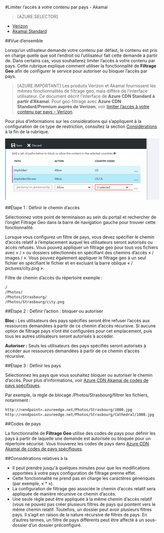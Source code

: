 <properties
    pageTitle="Limiter l’accès à votre contenu Azure CDN par pays | Microsoft Azure"
    description="Découvrez comment limiter l’accès à votre contenu Azure CDN en utilisant la fonctionnalité de filtrage Geo."
    services="cdn"
    documentationCenter=""
    authors="camsoper, rli"
    manager="akucer"
    editor=""/>

<tags
    ms.service="cdn"
    ms.workload="tbd"
    ms.tgt_pltfrm="na"
    ms.devlang="na"
    ms.topic="article"
    ms.date="10/14/2016"
    ms.author="Lichard"/>

#<a name="restrict-access-to-your-content-by-country---akamai"></a>Limiter l’accès à votre contenu par pays - Akamai

> [AZURE.SELECTOR]
- [Verizon](cdn-restrict-access-by-country.md)
- [Akamai Standard](cdn-restrict-access-by-country-akamai.md)

##<a name="overview"></a>Vue d’ensemble

Lorsqu’un utilisateur demande votre contenu par défaut, le contenu est pris en charge quelle que soit l’endroit où l’utilisateur fait cette demande à partir de. Dans certains cas, vous souhaiterez limiter l’accès à votre contenu par pays. Cette rubrique explique comment utiliser la fonctionnalité de **Filtrage Geo** afin de configurer le service pour autoriser ou bloquer l’accès par pays.

> [AZURE.IMPORTANT] Les produits Verizon et Akamai fournissent les mêmes fonctionnalités de filtrage geo, mais diffère de l’interface utilisateur. Ce document décrit l’interface de **Azure CDN Standard à partir d’Akamai**. Pour geo-filtrage avec **Azure CDN Standard/Premium auprès de Verizon**, voir [limiter l’accès à votre contenu par pays - Verizon](cdn-restrict-access-by-country.md).

Pour plus d’informations sur les considérations qui s’appliquent à la configuration de ce type de restriction, consultez la section [Considérations](cdn-restrict-access-by-country.md#considerations) à la fin de la rubrique.  

![Filtrage de pays](./media/cdn-filtering/cdn-country-filtering-akamai.png)

##<a name="step-1-define-the-directory-path"></a>Étape 1 : Définir le chemin d’accès

Sélectionnez votre point de terminaison au sein du portail et rechercher de l’onglet Filtrage Geo dans la barre de navigation gauche pour trouver cette fonctionnalité.

Lorsque vous configurez un filtre de pays, vous devez spécifier le chemin d’accès relatif à l’emplacement auquel les utilisateurs seront autorisés ou accès refusés. Vous pouvez appliquer un filtrage geo pour tous vos fichiers avec « / » ou dossiers sélectionnés en spécifiant des chemins d’accès « / images / ». Vous pouvez également appliquer le filtrage geo à un seul fichier en spécifiant le fichier et en excluant la barre oblique « / pictures/city.png ».

Filtre de chemin d’accès du répertoire exemple :

    /                                 
    /Photos/
    /Photos/Strasbourg/
    /Photos/Strasbourg/city.png

##<a name="step-2-define-the-action-block-or-allow"></a>Étape 2 : Définir l’action : bloquer ou autoriser

**Bloc :** Les utilisateurs des pays spécifiés seront être refuser l’accès aux ressources demandées à partir de ce chemin d’accès récursive. Si aucune option de filtrage pays n’ont été configurées pour cet emplacement, puis tous les autres utilisateurs seront autorisés à accéder.

**Autoriser :** Seuls les utilisateurs des pays spécifiés seront autorisés à accéder aux ressources demandées à partir de ce chemin d’accès récursive.

##<a name="step-3-define-the-countries"></a>Étape 3 : Définir les pays

Sélectionnez les pays que vous souhaitez bloquer ou autoriser le chemin d’accès. Pour plus d’informations, voir [Azure CDN Akamai de codes de pays spécifiques](https://msdn.microsoft.com/library/mt761717.aspx).

Par exemple, la règle de blocage /Photos/Strasbourg/filtrer les fichiers, notamment :

    http://<endpoint>.azureedge.net/Photos/Strasbourg/1000.jpg
    http://<endpoint>.azureedge.net/Photos/Strasbourg/Cathedral/1000.jpg


##<a name="country-codes"></a>Codes de pays

La fonctionnalité de **Filtrage Geo** utilise des codes de pays pour définir les pays à partir de laquelle une demande est autorisée ou bloquée pour un répertoire sécurisé. Vous trouverez les codes de pays dans [Azure CDN Akamai de codes de pays spécifiques](https://msdn.microsoft.com/library/mt761717.aspx). 

##<a id="considerations"></a>Considérations relatives à la

- Il peut prendre jusqu'à quelques minutes pour que les modifications apportées à votre pays configuration de filtrage prenne effet.
- Cette fonctionnalité ne prend pas en charge les caractères génériques (par exemple, « * »).
- La configuration de filtrage geo associée le chemin d’accès relatif sera appliquée de manière récursive ce chemin d’accès.
- Une seule règle peut être appliquée à la même chemin d’accès relatif (vous ne pouvez pas créer plusieurs filtres de pays qui pointent vers le même chemin relatif. Toutefois, un dossier peut avoir plusieurs filtres pays. Il s’agit en raison de la nature récursive de filtres de pays. En d’autres termes, un filtre de pays différents peut être affecté à un sous-dossier d’un dossier préconfiguré.

